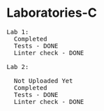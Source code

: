 # Laboratories-C
<pre>
Lab 1:
  Completed
  Tests - DONE
  Linter check - DONE
  
Lab 2:<br>
  Not Uploaded Yet
  Completed
  Tests - DONE
  Linter check - DONE
</pre>
